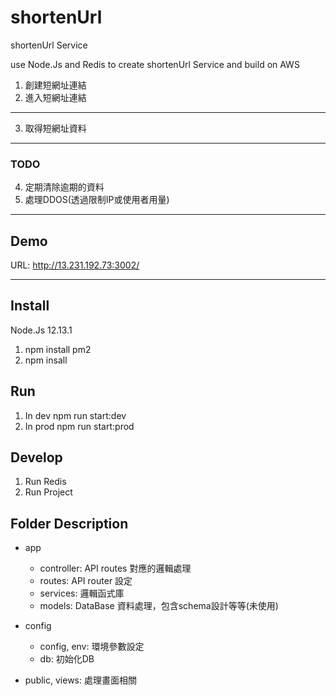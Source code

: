 # shortenUrl
shortenUrl Service

use Node.Js and Redis to create shortenUrl Service and build on AWS

1. 創建短網址連結
2. 進入短網址連結
---
3. 取得短網址資料
---
### TODO
4. 定期清除逾期的資料
5. 處理DDOS(透過限制IP或使用者用量)
---
## Demo
URL: http://13.231.192.73:3002/

---
## Install
Node.Js 12.13.1
1.  npm install pm2
2.  npm insall

## Run
1. In dev
    npm run start:dev
2. In prod
    npm run start:prod

## Develop
1. Run Redis
2. Run Project

## Folder Description
- app
    - controller: API routes 對應的邏輯處理
    - routes: API router 設定
    - services: 邏輯函式庫
    - models: DataBase 資料處理，包含schema設計等等(未使用)
- config
    - config, env: 環境參數設定
    - db: 初始化DB

- public, views: 處理畫面相關
